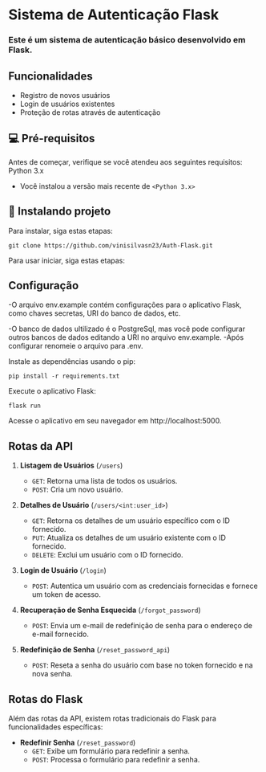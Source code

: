 # Sistema de Autenticação Flask

### Este é um sistema de autenticação básico desenvolvido em Flask.
## Funcionalidades
- Registro de novos usuários
- Login de usuários existentes
- Proteção de rotas através de autenticação
  
## 💻 Pré-requisitos

Antes de começar, verifique se você atendeu aos seguintes requisitos:
Python 3.x

- Você instalou a versão mais recente de `<Python 3.x>`

## 🚀 Instalando projeto

Para instalar, siga estas etapas:

```
git clone https://github.com/vinisilvasn23/Auth-Flask.git
```

Para usar iniciar, siga estas etapas:
## Configuração
-O arquivo env.example contém configurações para o aplicativo Flask, como chaves secretas, URI do banco de dados, etc.

-O banco de dados ultilizado é o PostgreSql, mas você pode configurar outros bancos de dados editando a URI no arquivo env.example.
-Após configurar renomeie o arquivo para .env.

Instale as dependências usando o pip:
```
pip install -r requirements.txt
```
Execute o aplicativo Flask:
```
flask run
```

Acesse o aplicativo em seu navegador em http://localhost:5000.

## Rotas da API

1. **Listagem de Usuários** (`/users`)
   - `GET`: Retorna uma lista de todos os usuários.
   - `POST`: Cria um novo usuário.

2. **Detalhes de Usuário** (`/users/<int:user_id>`)
   - `GET`: Retorna os detalhes de um usuário específico com o ID fornecido.
   - `PUT`: Atualiza os detalhes de um usuário existente com o ID fornecido.
   - `DELETE`: Exclui um usuário com o ID fornecido.

3. **Login de Usuário** (`/login`)
   - `POST`: Autentica um usuário com as credenciais fornecidas e fornece um token de acesso.

4. **Recuperação de Senha Esquecida** (`/forgot_password`)
   - `POST`: Envia um e-mail de redefinição de senha para o endereço de e-mail fornecido.

5. **Redefinição de Senha** (`/reset_password_api`)
   - `POST`: Reseta a senha do usuário com base no token fornecido e na nova senha.

## Rotas do Flask

Além das rotas da API, existem rotas tradicionais do Flask para funcionalidades específicas:

- **Redefinir Senha** (`/reset_password`)
   - `GET`: Exibe um formulário para redefinir a senha.
   - `POST`: Processa o formulário para redefinir a senha.


